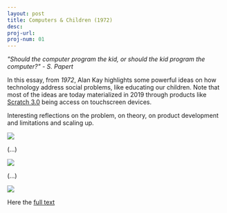 ```yaml
---
layout: post
title: Computers & Children (1972) 
desc:
proj-url:
proj-num: 01
---
```


_"Should the computer program the kid, or should the kid program the computer?" - S. Papert_


In this essay, from *1972*, Alan Kay highlights some powerful ideas on how technology address social problems, like educating our children. Note that most of the ideas are today materialized in 2019 through products like [Scratch 3.0](http://scratch.mit.edu) being access on touchscreen devices. 

Interesting reflections on the problem, on theory, on product development and limitations and scaling up.  

![](http://maluta.github.io/images/apersonalcomputerofchildrenofallages-1.png)

(...)

![](http://maluta.github.io/images/apersonalcomputerofchildrenofallages-2.png)

(...)

![](http://maluta.github.io/images/apersonalcomputerofchildrenofallages-3.png)

Here the [full text](http://worrydream.com/refs/Kay%20-%20A%20Personal%20Computer%20for%20Children%20of%20All%20Ages.pdf) 

